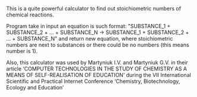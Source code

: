This is a quite powerful calculator to find out stoichiometric numbers of chemical reactions.

Program take in input an equation is such format: "SUBSTANCE_1 + SUBSTANCE_2 + ... + SUBSTANCE_N -> SUBSTANCE_1 + SUBSTANCE_2 + ... + SUBSTANCE_N" and return new equation,
where stoichiometric numbers are next to substances or there could be no numbers (this means number is 1).

Also, this calculator was used by Martyniuk I.V. and Martyniuk G.V. in their article
‘COMPUTER TECHNOLOGIES IN THE STUDY OF CHEMISTRY AS A MEANS OF SELF-REALISATION OF EDUCATION’
during the VII International Scientific and Practical Internet Conference ‘Chemistry, Biotechnology, Ecology and Education’
